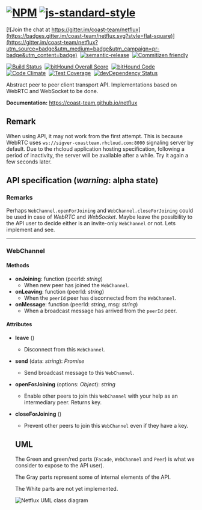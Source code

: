# [![NPM](https://nodei.co/npm/netflux.png)](https://nodei.co/npm/netflux/) [![js-standard-style](https://cdn.rawgit.com/feross/standard/master/badge.svg)](https://github.com/feross/standard)
[![Join the chat at https://gitter.im/coast-team/netflux](https://badges.gitter.im/coast-team/netflux.svg?style=flat-square)](https://gitter.im/coast-team/netflux?utm_source=badge&utm_medium=badge&utm_campaign=pr-badge&utm_content=badge)&nbsp;
[![semantic-release](https://img.shields.io/badge/%20%20%F0%9F%93%A6%F0%9F%9A%80-semantic--release-e10079.svg?style=flat-square)](https://github.com/semantic-release/semantic-release)&nbsp;
[![Commitizen friendly](https://img.shields.io/badge/commitizen-friendly-brightgreen.svg?style=flat-square)](http://commitizen.github.io/cz-cli/)&nbsp;

[![Build Status](https://travis-ci.org/coast-team/netflux.svg?branch=master)](https://travis-ci.org/coast-team/netflux)&nbsp;
[![bitHound Overall Score](https://www.bithound.io/github/coast-team/netflux/badges/score.svg)](https://www.bithound.io/github/coast-team/netflux)&nbsp;
[![bitHound Code](https://www.bithound.io/github/coast-team/netflux/badges/code.svg)](https://www.bithound.io/github/coast-team/netflux)&nbsp;
[![Code Climate](https://codeclimate.com/github/coast-team/netflux/badges/gpa.svg)](https://codeclimate.com/github/coast-team/netflux)&nbsp;
[![Test Coverage](https://codeclimate.com/github/coast-team/netflux/badges/coverage.svg)](https://codeclimate.com/github/coast-team/netflux/coverage)&nbsp;
[![devDependency Status](https://david-dm.org/coast-team/netflux/dev-status.svg)](https://david-dm.org/coast-team/netflux#info=devDependencies)

Abstract peer to peer client transport API. Implementations based on WebRTC and WebSocket to be done.

**Documentation:** https://coast-team.github.io/netflux

## Remark

When using API, it may not work from the first attempt. This is because WebRTC uses `ws://sigver-coastteam.rhcloud.com:8000` signaling server by default. Due to the rhcloud application hosting specification, following a period of inactivity, the server will be available after a while. Try it again a few seconds later.

## API specification (*warning*: alpha state)

### Remarks
Perhaps `WebChannel.openForJoining` and `WebChannel.closeForJoining` could be used in case of *WebRTC* and *WebSocket*. Maybe leave the possibility to the API user to decide either is an invite-only `WebChannel` or not. Lets implement and see.

___
### WebChannel

#### Methods
- **onJoining**: function (peerId: *string*)
  * When new peer has joined the `WebChannel`.
- **onLeaving**: function (peerId: *string*)
  * When the `peerId` peer has disconnected from the `WebChannel`.
- **onMessage**: function (peerId: *string*, msg: *string*)
  * When a broadcast message has arrived from the `peerId` peer.

#### Attributes
- **leave** ()
  * Disconnect from this `WebChannel`.
- **send** (data: *string*): *Promise*
  * Send broadcast message to this `WebChannel`.
- **openForJoining** (options: *Object*): *string*
  * Enable other peers to join this `WebChannel` with your help as an intermediary
    peer. Returns key.
- **closeForJoining** ()
  * Prevent other peers to join this `WebChannel` even if they have a key.

  ## UML
  The Green and green/red parts (`Facade`, `WebChannel` and `Peer`) is what we consider to expose to the API user).

  The Gray parts represent some of internal elements of the API.

  The White parts are not yet implemented.

  ![Netflux UML class diagram](doc/uml.png)
